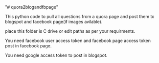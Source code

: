 "# quora2blogandfbpage" 

This python code to pull all questions from a quora page and post them to blogspot and facebook page(if images avilable).


place this folder is C drive or edit paths as per your requirments.


You need facebook user access token and facebook page access token post in facebook page.


You need google access token to post in blogspot.





